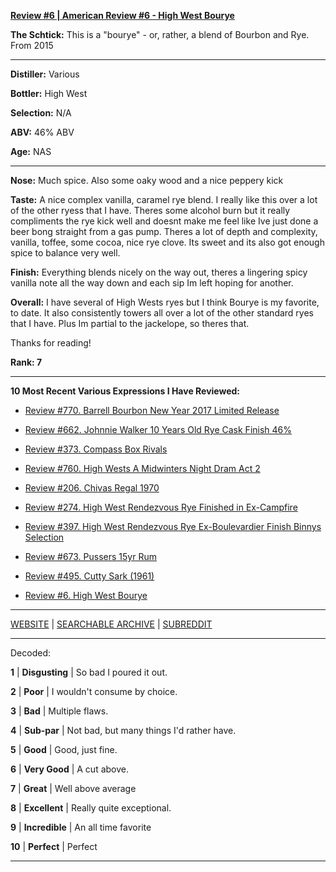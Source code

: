
[**Review #6 | American Review #6 - High West Bourye**]( https://t8ke.review/review-6-high-west-bourye-2015/)

**The Schtick:** This is a "bourye" - or, rather, a blend of Bourbon and Rye. From 2015

-----

**Distiller:** Various

**Bottler:** High West

**Selection:** N/A

**ABV:**  46% ABV

**Age:** NAS 

-----

**Nose:**  Much spice. Also some oaky wood and a nice peppery kick 

**Taste:** A nice complex vanilla, caramel rye blend. I really like this over a lot of the other ryess that I have. Theres some alcohol burn but it really compliments the rye kick well and doesnt make me feel like Ive just done a beer bong straight from a gas pump. Theres a lot of depth and complexity, vanilla, toffee, some cocoa, nice rye clove. Its sweet and its also got enough spice to balance very well. 

**Finish:** Everything blends nicely on the way out, theres a lingering spicy vanilla note all the way down and each sip Im left hoping for another. 

**Overall:** I have several of High Wests ryes but I think Bourye is my favorite, to date. It also consistently towers all over a lot of the other standard ryes that I have. Plus Im partial to the jackelope, so theres that. 

Thanks for reading!

**Rank: 7**

----- 

**10 Most Recent Various Expressions I Have Reviewed:** 

- [Review #770. Barrell Bourbon New Year 2017 Limited Release]( https://t8ke.review/review-770-barrell-bourbon-new-year-limited-edition-2017/) 

- [Review #662. Johnnie Walker 10 Years Old Rye Cask Finish 46%]( https://t8ke.review/review-662-johnnie-walker-select-cask-10-years-old-rye-cask-finish/) 

- [Review #373. Compass Box Rivals]( https://t8ke.review/review-373-compass-box-rivals/) 

- [Review #760. High Wests A Midwinters Night Dram Act 2]( https://t8ke.review/review-760-high-wests-a-midwinters-night-dram-act-2/) 

- [Review #206. Chivas Regal 1970]( https://t8ke.review/review-206-chivas-regal-12yr-1970/) 

- [Review #274. High West Rendezvous Rye Finished in Ex-Campfire]( https://t8ke.review/review-274-high-west-rendezvous-rye-ex-campfire/) 

- [Review #397. High West Rendezvous Rye Ex-Boulevardier Finish Binnys Selection]( https://t8ke.review/review-397-high-west-rendezvous-ex-boulevardier/) 

- [Review #673. Pussers 15yr Rum]( https://t8ke.review/review-673-pussers-15yr-rum/) 

- [Review #495. Cutty Sark (1961)]( https://t8ke.review/review-495-cutty-sark-1961/) 

- [Review #6. High West Bourye]( https://t8ke.review/review-6-high-west-bourye-2015/) 

-----

[WEBSITE](https://t8ke.review) | [SEARCHABLE ARCHIVE](https://t8ke.review/review-archive/) | [SUBREDDIT](https://reddit.com/r/t8kereviews)

-----

Decoded:

**1** | **Disgusting** | So bad I poured it out.

**2** | **Poor** | I wouldn't consume by choice.

**3** | **Bad** | Multiple flaws.

**4** | **Sub-par** | Not bad, but many things I'd rather have.

**5** | **Good** | Good, just fine.

**6** | **Very Good** | A cut above.

**7** | **Great** | Well above average

**8** | **Excellent** | Really quite exceptional.

**9** | **Incredible** | An all time favorite

**10** | **Perfect** | Perfect

----


